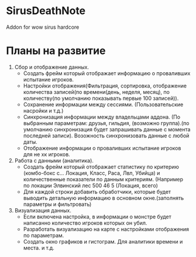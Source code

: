 # SirusDeathNote
Addon for wow sirus hardcore

# Планы на развитие 
1) Сбор и отображение данных.
   - Создать фрейм который отображает информацию о проваливших испытание игроков.
   - Настройки отображения(Фильтрация, сортировка, отображение количества записей(по времени(день, неделя, месяц), по количеству(по умолчанию показывать первые 100 записей)).
   - Сохранение информации между сессиями. (Пользовательские насройки и т.д.)
   - Синхронизация информации между владельцами аддона. (По выбранным параметрам: друзья, гильдия, (возможно группа).(по умолчанию синхронизация будет запрашивать данные с момента последней записи). Возожность синхронизовать данные с любой даты.
   - Отображение информации о проваливших испытание игроков для не хк игроков.
2) Работа с данными (аналитика).
   - Создать фрейм который отображает статистику по критерию (комбо-бокс с... Локация, Класс, Раса, Лвл, Убийца) и количественные показатели по данным критериям. (Например по локации Элвинский лес 500 46 5 (Локация, всего)
   - Для каждой строки добавить обработчики, которые будет выводить детальную информацию в основном окне.(заполнять параметры и фильтровать)
3) Визуализация данных.
   - Если включена настройка, в информации о монстре будет написанно количество игроков которых он убил.
   - Разработать визуализацию на карте с настройками отображения по параметрам.
   - Создать окно графиков и гистограм. Для аналитики времени и места. и т.д.
